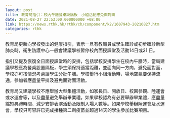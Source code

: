 ```yaml
---
layout: post
title: 教育局指引：校內午膳餐桌設隔板　小組活動應免面對面
date: 2021-08-27 22:53:00.000000000 +08:00
link: https://news.rthk.hk/rthk/ch/component/k2/1607943-20210827.htm
categories: rthk
---
```


教育局更新向學校發出的健康指引，表示一旦有教職員或學生確診或初步確診新型肺炎時，衞生防護中心一般會建議學校暫停校內面授課堂及活動14日或21 日。

指引又提及恢復全日面授課堂時的安排，包括學校安排學生在校內午膳時，當局建議學校應為餐桌設置隔板，學生須保持適當距離，並面向同一方向，避免面對面，學校亦可按情況考慮讓學生分批午膳。學校舉行小組活動時，場地空氣要保持流通，參加者應盡量平排及避免面對面活動。

教育局又建議學校不應舉辦大型集體活動，如家長日、開放日、校園參觀、陸運會或水運會等，以及盡量避免舉辦畢業禮。如果學校認為有必要舉辦畢業禮，應盡量縮短典禮時間、減少安排表演活動及限制入場人數等。如果學校舉辦陸運會及水運會，學校只可容許已完成接種第二劑疫苗並超過14天的學生參加比賽項目。
